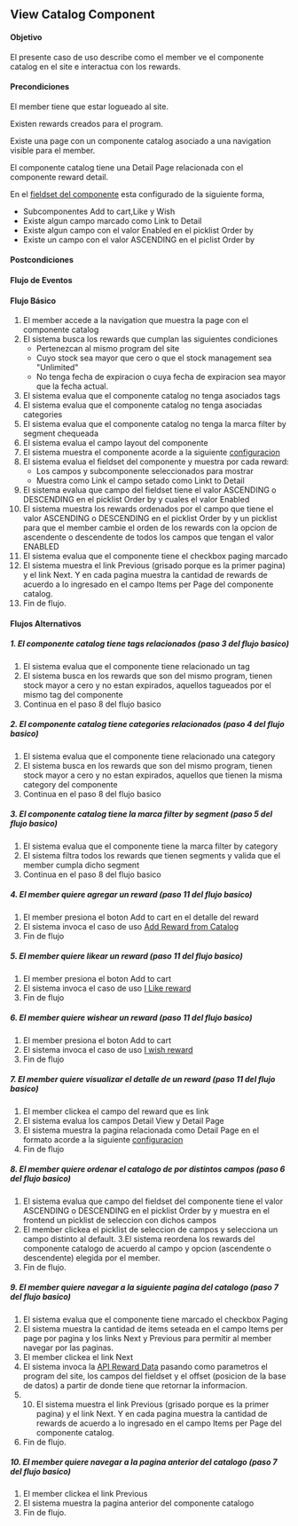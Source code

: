 ## View Catalog Component

#### Objetivo

El presente caso de uso describe como el member ve el componente catalog en el site e interactua con los rewards. 

#### Precondiciones

El member tiene que estar logueado al site. 

Existen rewards creados para el program.

Existe una page con un componente catalog asociado a una navigation visible para el member. 

El componente catalog tiene una Detail Page relacionada con el componente reward detail.

En el [fieldset del componente](?name=UC-PTF-FE006) esta configurado de la siguiente forma,

- Subcomponentes Add to cart,Like y Wish
- Existe algun campo marcado como Link to Detail 
- Existe algun campo con el valor Enabled en el picklist Order by
- Existe un campo con el valor ASCENDING en el piclist Order by

#### Postcondiciones



#### Flujo de Eventos

#### Flujo Básico

1. El member accede a la navigation que muestra la page con el componente catalog
2. El sistema busca los rewards que cumplan las siguientes condiciones
	- Pertenezcan al mismo program del site
    - Cuyo stock sea mayor que cero o que el stock management sea "Unlimited"
    - No tenga fecha de expiracion o cuya fecha de expiracion sea mayor que la fecha actual.
3. El sistema evalua que el componente catalog no tenga asociados tags 
4. El sistema evalua que el componente catalog no tenga asociadas categories
5. El sistema evalua que el componente catalog no tenga la marca filter by segment chequeada  
6. El sistema evalua el campo layout del componente
7. El sistema muestra el componente acorde a la siguiente [configuracion](?name=UC-PTF-FE010)
8. El sistema evalua el fieldset del componente y muestra por cada reward: 
 	- Los campos y subcomponente seleccionados para mostrar
 	- Muestra como Link el campo setado como Linkt to Detail
9. El sistema evalua que campo del fieldset tiene el valor ASCENDING o DESCENDING en el picklist Order by y cuales el valor Enabled
10. El sistema muestra los rewards ordenados por el campo que tiene el valor ASCENDING o DESCENDING en el picklist Order by y un picklist para que el member cambie el orden de los rewards con la opcion de ascendente o descendente de todos los campos que tengan el valor ENABLED
11. El sistema evalua que el componente tiene el checkbox paging marcado
12. El sistema muestra el link Previous (grisado porque es la primer pagina) y el link Next. Y en cada pagina muestra la cantidad de rewards de acuerdo a lo ingresado en el campo Items per Page del componente catalog. 
13. Fin de flujo.
     
#### Flujos Alternativos

##### 1. El componente catalog tiene tags relacionados (paso 3 del flujo basico)

1. El sistema evalua que el componente tiene relacionado un tag
2. El sistema busca en los rewards que son del mismo program, tienen stock mayor a cero y no estan expirados, aquellos tagueados por el mismo tag del componente
3. Continua en el paso 8 del flujo basico

##### 2. El componente catalog tiene categories relacionados (paso 4 del flujo basico)

1. El sistema evalua que el componente tiene relacionado una category
2. El sistema busca en los rewards que son del mismo program, tienen stock mayor a cero y no estan expirados, aquellos que tienen la misma category del componente
3. Continua en el paso 8 del flujo basico

##### 3. El componente catalog tiene la marca filter by segment (paso 5 del flujo basico)

1. El sistema evalua que el componente tiene la marca filter by category
2. El sistema filtra todos los rewards que tienen segments y valida que el member cumpla dicho segment 
3. Continua en el paso 8 del flujo basico

##### 4. El member quiere agregar un reward (paso 11 del flujo basico)

1. El member presiona el boton Add to cart en el detalle del reward
2. El sistema invoca el caso de uso [Add Reward from Catalog](?name=UC-PTF-RW009)
3. Fin de flujo

##### 5. El member quiere likear un reward (paso 11 del flujo basico)

1. El member presiona el boton Add to cart
2. El sistema invoca el caso de uso [I Like reward](?name=UC-PTF-RW010)
3. Fin de flujo

##### 6. El member quiere wishear un reward (paso 11 del flujo basico)

1. El member presiona el boton Add to cart
2. El sistema invoca el caso de uso [I wish reward](?name=UC-PTF-RW011)
3. Fin de flujo

##### 7. El member quiere visualizar el detalle de un reward (paso 11 del flujo basico)

1. El member clickea el campo del reward que es link 
2. El sistema evalua los campos Detail View y Detail Page 
3. El sistema muestra la pagina relacionada como Detail Page en el formato acorde a la siguiente [configuracion](?name=UC-PTF-FE010)
4. Fin de flujo

##### 8. El member quiere ordenar el catalogo de por distintos campos (paso 6 del flujo basico)

1. El sistema evalua que campo del fieldset del componente tiene el valor ASCENDING o DESCENDING en el picklist Order by y muestra en el frontend un picklist de seleccion con dichos campos
2. El member clickea el picklist de seleccion de campos y selecciona un campo distinto al default.
3.El sistema reordena los rewards del componente catalogo de acuerdo al campo y opcion (ascendente o descendente) elegida por el member.
4. Fin de flujo.

##### 9. El member quiere navegar a la siguiente pagina del catalogo (paso 7 del flujo basico)

1. El sistema evalua que el componente tiene marcado el checkbox Paging
2. El sistema muestra la cantidad de items seteada en el campo Items per page por pagina y los links Next y Previous para permitir al member navegar por las paginas.
3. El member clickea el link Next 
2. El sistema invoca la [API Reward Data](?name=UC-PTF-RW099) pasando como parametros el program del site, los campos del fieldset y el offset (posicion de la base de datos) a partir de donde tiene que retornar la informacion. 
3. 10. El sistema muestra el link Previous (grisado porque es la primer pagina) y el link Next. Y en cada pagina muestra la cantidad de rewards de acuerdo a lo ingresado en el campo Items per Page del componente catalog. 
3. Fin de flujo.

##### 10. El member quiere navegar a la pagina anterior del catalogo (paso 7 del flujo basico)

1. El member clickea el link Previous 
2. El sistema muestra la pagina anterior del componente catalogo 
3. Fin de flujo.



